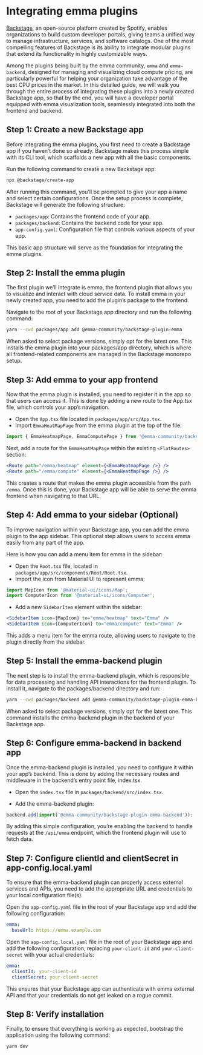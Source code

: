 # Integrating emma plugins

[Backstage](https://backstage.io), an open-source platform created by Spotify, enables organizations to build custom developer portals, giving teams a unified way to manage infrastructure, services, and software catalogs. One of the most compelling features of Backstage is its ability to integrate modular plugins that extend its functionality in highly customizable ways.

Among the plugins being built by the emma community, `emma` and `emma-backend`, designed for managing and visualizing cloud compute pricing, are particularly powerful for helping your organization take advantage of the best CPU prices in the market. In this detailed guide, we will walk you through the entire process of integrating these plugins into a newly created Backstage app, so that by the end, you will have a developer portal equipped with emma visualization tools, seamlessly integrated into both the frontend and backend.

## Step 1: Create a new Backstage app

Before integrating the emma plugins, you first need to create a Backstage app if you haven’t done so already. Backstage makes this process simple with its CLI tool, which scaffolds a new app with all the basic components.

Run the following command to create a new Backstage app:

```bash
npx @backstage/create-app
```

After running this command, you’ll be prompted to give your app a name and select certain configurations. Once the setup process is complete, Backstage will generate the following structure:

- `packages/app`: Contains the frontend code of your app.
- `packages/backend`: Contains the backend code for your app.
- `app-config.yaml`: Configuration file that controls various aspects of your app.

This basic app structure will serve as the foundation for integrating the emma plugins.

## Step 2: Install the emma plugin

The first plugin we’ll integrate is emma, the frontend plugin that allows you to visualize and interact with cloud service data. To install emma in your newly created app, you need to add the plugin’s package to the frontend.

Navigate to the root of your Backstage app directory and run the following command:

```bash
yarn --cwd packages/app add @emma-community/backstage-plugin-emma
```

When asked to select package versions, simply opt for the latest one. This installs the emma plugin into your packages/app directory, which is where all frontend-related components are managed in the Backstage monorepo setup.

## Step 3: Add emma to your app frontend

Now that the emma plugin is installed, you need to register it in the app so that users can access it. This is done by adding a new route to the App.tsx file, which controls your app’s navigation.

- Open the `App.tsx` file located in `packages/app/src/App.tsx`.
- Import `EmmaHeatMapPage` from the emma plugin at the top of the file:

```typescript
import { EmmaHeatmapPage, EmmaComputePage } from '@emma-community/backstage-plugin-emma';
```

Next, add a route for the `EmmaHeatMapPage` within the existing `<FlatRoutes>` section:

```jsx
<Route path="/emma/heatmap" element={<EmmaHeatmapPage />} />
<Route path="/emma/compute" element={<EmmaHeatMapPage />} />
```

This creates a route that makes the emma plugin accessible from the path `/emma`. Once this is done, your Backstage app will be able to serve the emma frontend when navigating to that URL.

## Step 4: Add emma to your sidebar (Optional)

To improve navigation within your Backstage app, you can add the emma plugin to the app sidebar. This optional step allows users to access emma easily from any part of the app.

Here is how you can add a menu item for emma in the sidebar:

- Open the `Root.tsx` file, located in `packages/app/src/components/Root/Root.tsx`.
- Import the icon from Material UI to represent emma:

```typescript
import MapIcon from '@material-ui/icons/Map';
import ComputerIcon from '@material-ui/icons/Computer';
```

- Add a new `SidebarItem` element within the sidebar:

```jsx
<SidebarItem icon={MapIcon} to="emma/heatmap" text="Emma" />
<SidebarItem icon={ComputerIcon} to="emma/compute" text="Emma" />
```

This adds a menu item for the emma route, allowing users to navigate to the plugin directly from the sidebar.

## Step 5: Install the emma-backend plugin

The next step is to install the emma-backend plugin, which is responsible for data processing and handling API interactions for the frontend plugin. To install it, navigate to the packages/backend directory and run:

```bash
yarn --cwd packages/backend add @emma-community/backstage-plugin-emma-backend
```

When asked to select package versions, simply opt for the latest one. This command installs the emma-backend plugin in the backend of your Backstage app.

## Step 6: Configure emma-backend in backend app

Once the emma-backend plugin is installed, you need to configure it within your app’s backend. This is done by adding the necessary routes and middleware in the backend’s entry point file, index.tsx.

- Open the `index.tsx` file in `packages/backend/src/index.tsx`.

- Add the emma-backend plugin:

```typescript
backend.add(import('@emma-community/backstage-plugin-emma-backend'));
```

By adding this simple configuration, you’re enabling the backend to handle requests at the `/api/emma` endpoint, which the frontend plugin will use to fetch data.

## Step 7: Configure clientId and clientSecret in app-config.local.yaml

To ensure that the emma-backend plugin can properly access external services and APIs, you need to add the appropriate URL and credentials to your local configuration file(s).

Open the `app-config.yaml` file in the root of your Backstage app and add the following configuration:

```yaml
emma:
  baseUrl: https://emma.example.com
```

Open the `app-config.local.yaml` file in the root of your Backstage app and add the following configuration, replacing `your-client-id` and `your-client-secret` with your actual credentials:

```yaml
emma:
  clientId: your-client-id   
  clientSecret: your-client-secret
```

This ensures that your Backstage app can authenticate with emma external API and that your credentials do not get leaked on a rogue commit.

## Step 8: Verify installation

Finally, to ensure that everything is working as expected, bootstrap the application using the following command:

```bash
yarn dev
```
